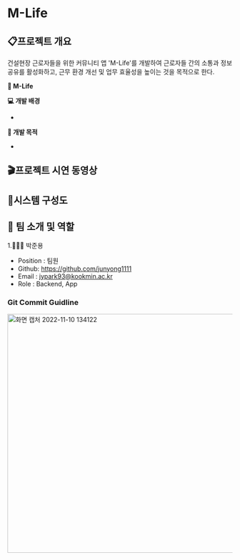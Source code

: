 # M-Life


## 📋프로젝트 개요
 건설현장 근로자들을 위한 커뮤니티 앱 'M-Life'를 개발하여 근로자들 간의 소통과 정보 공유를 활성화하고, 근무 환경 개선 및 업무 효율성을 높이는 것을 목적으로 한다.

**👀 M-Life**

**💻 개발 배경**

- 

**📌 개발 목적**

- 


## 🎬프로젝트 시연 동영상

 <div align="center">
 



</div>




## 🔎시스템 구성도

<div align="center">


</div>



## 🦉 팀 소개 및 역할

1.👨🏾‍💻 박준용

- Position : 팀원
- Github: <https://github.com/junyong1111>
- Email : jypark93@kookmin.ac.kr
- Role : Backend, App




### Git Commit Guidline


<img width="535" alt="화면 캡처 2022-11-10 134122" src="https://user-images.githubusercontent.com/85275893/201002326-84ab80ac-af5f-4b58-b216-26341ddd6079.png">
